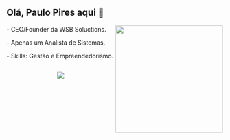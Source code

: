 ## Olá, Paulo Pires aqui 👋

<div style="display: inline_block"  >
    <img align="right" width="250" height="250" src="https://giffiles.alphacoders.com/146/14621.gif" />
    <p> - CEO/Founder da WSB Soluctions. </p>
    <p> - Apenas um Analista de Sistemas. </p>
    <p> - Skills: Gestão e Empreendedorismo. </p>
</div>

##
    
<p align="center">
        <a href="https://www.linkedin.com/in/paulo-pires-291823110/">
        <img src="https://img.shields.io/badge/linkedin-%230077B5.svg?&style=for-the-badge&logo=linkedin&logoColor=white&link=mailto:https://www.linkedin.com/in/mateusaraujobarros/">
    </a>
</p>
